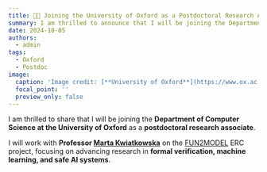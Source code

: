 ```yaml
---
title: 🎉🎉 Joining the University of Oxford as a Postdoctoral Research Associate!! 🇬🇧
summary: I am thrilled to announce that I will be joining the Department of Computer Science at the University of Oxford as a postdoctoral research associate to work on the FUN2MODEL ERC project under the guidance of Professor Marta Kwiatkowska.
date: 2024-10-05
authors:
  - admin
tags:
  - Oxford
  - Postdoc
image:
  caption: 'Image credit: [**University of Oxford**](https://www.ox.ac.uk)'
  focal_point: ''
  preview_only: false
---
```


I am thrilled to share that I will be joining the **Department of Computer Science at the University of Oxford** as a **postdoctoral research associate**.

I will work with **Professor [Marta Kwiatkowska](https://www.cs.ox.ac.uk/people/marta-kwiatkowska/)** on the [FUN2MODEL](http://fun2model.org) ERC project, focusing on advancing research in **formal verification, machine learning, and safe AI systems**. 
